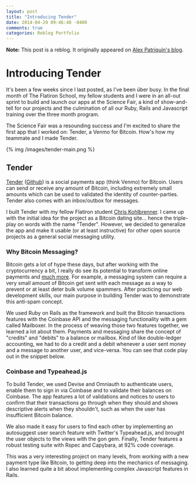 ```yaml
---
layout: post
title: "Introducing Tender"
date: 2014-04-29 09:46:48 -0400
comments: true
categories: Reblog Portfolio
---
```

<strong>Note:</strong> This post is a reblog. It originally appeared on <a href="http://squarecraft.co/introducing-tender">Alex Patriquin's blog</a>.

<!--more-->

<h1>Introducing Tender</a></h1>
It's been a few weeks since I last posted, as I've been über busy. In the final month of The Flatiron School, my fellow students and I were in an all-out sprint to build and launch our apps at the Science Fair, a kind of show-and-tell for our projects and the culmination of all our Ruby, Rails and Javascript training over the three month program.

The Science Fair was a resounding success and I'm excited to share the first app that I worked on: Tender, a Venmo for Bitcoin. How's how my teammate and I made Tender.

{% img /images/tender-main.png %}

<h2>Tender</h2><a href="http://www.tendermessenger.com/">Tender</a> (<a href="https://github.com/alexpatriquin/BitcoinMessenger">Github</a>) is a social payments app (think Venmo) for Bitcoin. Users can send or receive any amount of Bitcoin, including extremely small amounts which can be used to validated the identity of counter-parties. Tender also comes with an inbox/outbox for messages.

I built Tender with my fellow Flatiron student <a href="https://twitter.com/CKohlbrenner">Chris Kohlbrenner</a>. I came up with the initial idea for the project as a Bitcoin dating site... hence the triple-play on words with the name "Tender". However, we decided to generalize the app and make it usable (or at least instructive) for other open source projects as a general social messaging utility. </p><h3>Why Bitcoin Messaging?</h3><p>Bitcoin gets a lot of hype these days, but after working with the cryptocurrency a bit, I really do see its potential to transform online payments and <a target="_blank" data-cke-saved-href="http://blog.pmarca.com/2014/01/22/why-bitcoin-matters/" href="http://blog.pmarca.com/2014/01/22/why-bitcoin-matters/">much more</a>. For example, a messaging system can require a very small amount of Bitcoin get sent with each message as a way to prevent or at least deter bulk volume spammers. After practicing our web development skills, our main purpose in building Tender was to demonstrate this anti-spam concept.

We used Ruby on Rails as the framework and built the Bitcoin transactions features with the Coinbase API and the messaging functionality with a gem called Mailboxer. In the process of weaving those two features together, we learned a lot about them. Payments and messaging share the concept of "credits" and "debits" to a balance or mailbox. Kind of like double-ledger accounting, we had to do a credit and a debit whenever a user sent money and a message to another user, and vice-versa. You can see that code play out in the snippet below.

<script src="https://gist.github.com/alexpatriquin/10937359.js"></script>

<h3>Coinbase and Typeahead.js</h3>
To build Tender, we used Devise and Omniauth to authenticate users, enable them to sign in via Coinbase and to validate their balances on Coinbase. The app features a lot of validations and notices to users to confirm that their transactions go through when they should and shows descriptive alerts when they shouldn't, such as when the user has insufficient Bitcoin balance.

We also made it easy for users to find each other by implementing an autosuggest user search feature with Twitter's Typeahead.js, and brought the user objects to the views with the gon gem. Finally, Tender features a robust testing suite with Rspec and Capybara, at 92% code coverage.

This was a very interesting project on many levels, from working with a new payment type like Bitcoin, to getting deep into the mechanics of messaging. I also learned quite a bit about implementing complex Javascript features in Rails.